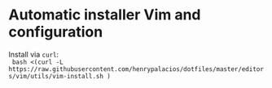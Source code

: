# Automatic installer Vim and configuration
Install via `curl`:  
`
bash <(curl -L https://raw.githubusercontent.com/henrypalacios/dotfiles/master/editors/vim/utils/vim-install.sh
    )`
